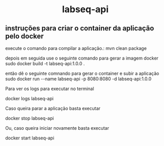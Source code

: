
<h1 align="center">
    labseq-api
</h1>

<h2>
 instruções para criar o container da aplicação pelo docker
</h2>

execute o comando para compilar a aplicação.: mvn clean package

depois em seguida use o seguinte comando para gerar a imagem docker sudo docker build -t labseq-api:1.0.0 .

então dê o seguinte comnando para gerar o container e subir a aplicação sudo docker run --name labseq-api -p 8080:8080 -d labseq-api:1.0.0

Para ver os logs para executar no terminal

docker logs labseq-api

Caso queira parar a aplicação basta executar

docker stop labseq-api

Ou, caso queira iniciar novamente basta executar

docker start labseq-api

